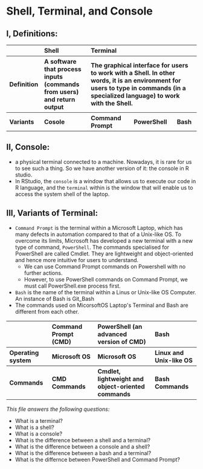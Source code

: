# Shell, Terminal, and Console


## I, Definitions:

<table style='text-align:left;'>
    <tr>
        <th></th>
        <th>Shell</th>
        <th>Terminal</th>
    </tr>
    <tr>
        <th>Definition</th>
        <th>A software that process inputs (commands from users) and return output</th>
        <th colspan = "3"> The graphical interface for users to work with a Shell. In other words, it is an environment for users to type in commands (in a specialized language) to work with the Shell.</th>
    </tr>
<tr>
        <th>Variants</th>
        <th>Cosole</th>
    <th> Command Prompt</th>
    <th> PowerShell</th>
    <th> Bash</th>
    </tr>    
</table>


## II, Console:
- a physical terminal connected to a machine. Nowadays, it is rare for us to see such a thing. So we have another version of it: the console in R studio.
- In RStudio, the `console` is a window that allows us to execute our code in R language, and the `terminal` within is the window that will enable us to access the system shell of the laptop.


## III, Variants of Terminal:
- `Command Prompt` is the terminal within a Microsoft Laptop, which has many defects in automation compared to that of a Unix-like OS. To overcome its limits, Microsoft has developed a new terminal with a new type of command, `PowerShell`. The commands specialised for PowerShell are called Cmdlet. They are lightweight and object-oriented and hence more intuitive for users to understand. 
    - We can use Command Prompt commands on Powershell with no further actions.
    - However, to use PowerShell commands on Command Prompt, we must call PowerShell.exe process first.
- `Bash` is the name of the terminal within a Linus or Unix-like OS Computer. An instance of Bash is Git_Bash  
- The commands used on MicorsoftOS Laptop's Terminal and Bash are different from each other.

<table style = "text-align: left;">
    <tr>
        <th></th>
        <th>Command Prompt (CMD)</th>
        <th>PowerShell (an advanced version of CMD)</th>
        <th>Bash</th>
    </tr>
    <tr>
        <th>Operating system</th>
        <th>Microsoft OS</th>
        <th>Microsoft OS</th>
        <th>Linux and Unix-like OS</th>
    </tr>        
    <tr>
        <th>Commands</th>
        <th>CMD Commands</th>
        <th>Cmdlet, lightweight and object-oriented commands</th>
        <th>Bash Commands</th>
    </tr>            
</table>    

_This file answers the following questions:_
- What is a terminal?
- What is a shell?
- What is a console?
- What is the difference between a shell and a terminal?
- What is the difference between a console and a shell?
- What is the difference between a bash and a terminal?
- What is the differnce between PowerShell and Command Prompt?
